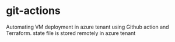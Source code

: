 # git-actions
Automating VM deployment in azure tenant using Github action and Terraform.
state file is stored remotely in azure tenant
